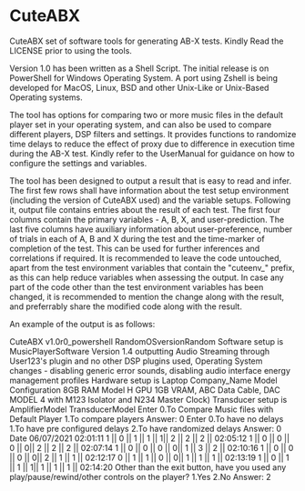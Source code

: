 # CuteABX
CuteABX set of software tools for generating AB-X tests. Kindly Read the LICENSE prior to using the tools.

Version 1.0 has been written as a Shell Script. The initial release is on PowerShell for Windows Operating System. A port using Zshell is being developed for MacOS, Linux, BSD and other Unix-Like or Unix-Based Operating systems.

The tool has options for comparing two or more music files in the default player set in your operating system, and can also be used to compare different players, DSP filters and settings. It provides functions to randomize time delays to reduce the effect of proxy due to difference in execution time during the AB-X test. Kindly refer to the UserManual for guidance on how to configure the settings and variables.

The tool has been designed to output a result that is easy to read and infer. The first few rows shall have information about the test setup environment (including the version of CuteABX used) and the variable setups. Following it, output file contains entries about the result of each test. The first four columns contain the primary variables - A, B, X, and user-prediction. The last five columns have auxiliary information about user-preference, number of trials in each of A, B and X during the test and the time-marker of completion of the test. This can be used for further inferences and correlations if required. It is recommended to leave the code untouched, apart from the test environment variables that contain the "cuteenv_" prefix, as this can help reduce variables when assessing the output. In case any part of the code other than the test environment variables has been changed, it is recommended to mention the change along with the result, and preferrably share the modified code along with the result.

An example of the output is as follows:

CuteABX v1.0r0_powershell RandomOSversionRandom
Software setup is MusicPlayerSoftware Version 1.4 outputting Audio Streaming through User123's plugin and no other DSP plugins used, Operating System changes - disabling generic error sounds, disabling audio interface energy management profiles
Hardware setup is Laptop Company_Name Model Configuration 8GB RAM Model H GPU 1GB VRAM, ABC Data Cable, DAC MODEL 4 with M123 Isolator and N234 Master Clock)
Transducer setup is AmplifierModel TransducerModel
Enter 0.To Compare Music files with Default Player 1.To compare players Answer: 0
Enter 0.To have no delays 1.To have pre configured delays 2.To have randomized delays Answer: 0
Date 06/07/2021 02:01:11
1 || 0 || 1 || 1 || 1|| 2 || 2 || 2 || 02:05:12
1 || 0 || 0 || 0 || 0|| 2 || 2 || 2 || 02:07:14
1 || 0 || 0 || 0 || 0|| 1 || 3 || 2 || 02:10:16
1 || 0 || 0 || 0 || 0|| 2 || 1 || 1 || 02:12:17
0 || 1 || 1 || 0 || 0|| 1 || 1 || 1 || 02:13:19
1 || 0 || 1 || 1 || 1|| 1 || 1 || 1 || 02:14:20
Other than the exit button, have you used any play/pause/rewind/other controls on the player? 1.Yes 2.No Answer: 2

